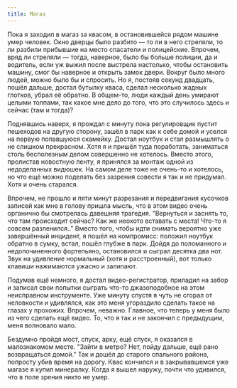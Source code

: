 ```yaml
---
title: Магаз
---
```


Пока я заходил в магаз за квасом, в остановившейся рядом машине умер
человек. Окно дверцы было разбито — то ли в него стреляли, то ли разбили
прибывшие на место спасатели и полицейские. Впрочем, вряд ли стреляли — тогда,
наверное, было бы больше полиции, да и водитель, если уж выжил после выстрела
настолько, чтобы остановить машину, смог бы наверное и открыть замок
двери. Вокруг было много людей, можно было бы и спросить. Но я, постояв секунд
двадцать, пошёл дальше, достал бутылку кваса, сделал несколько жадных глотков,
убрал её обратно. В общем-то, люди каждый день умирают целыми толпами, так какое
мне дело до того, что это случилось здесь и сейчас (там и тогда)?

Поднявшись наверх, я прождал с минуту пока регулировщик пустит пешеходов на
другую сторону, зашёл в парк как к себе домой и уселся на первую попавшуюся
скамейку. Достал ноутбук и стал размышлять о не слишком прекрасном. Хотя я и
пришёл туда поработать, заниматься столь бесполезным делом совершенно не
хотелось. Вместо этого, пролистав новостную ленту, я принялся за монтаж одной из
недоделанных видюшек. На самом деле тоже не очень-то и хотелось, но что ещё
можно поделать без зазрения совести я так и не придумал. Хотя и очень старался.

Впрочем, не прошло и пяти минут разрезания и передвигания кусочков записей как
мне в голову пришла мысль, что в этом видео очень органично бы смотрелась
давешняя трагедия. "Вернуться и заснять то, что там происходит сейчас? Как же
неохото вставать с места! Что-то я совсем разленился.." Вместо того, чтобы идти
снимать вероятно уже завершённый инцидент, я пошёл на компромисс: положил
ноутбук обратно в сумку, встал, пошёл глубже в парк. Дойдя до поломанного и
недопочиненного фортепьяно, остановился и сыграл десятка два нот. Звук на
удивление нормальный (хотя и расстроенный), вот только клавиши нажимаются ужасно
и залипают.

Подумав ещё немного, я достал видео-регистратор, приладил на забор и записал
свои попытки сыграть что-то джазоподобное на этом неисправном инструменте. Уже
минуту спустя я чуть не сгорал от неловкости и удивлялся, как это меня
угораздило сделать такое на глазах у прохожих. Впрочем, неважно. Главное, что
теперь у меня было из чего сделать ещё видео. То, что я так и не закончил с
предыдущим, меня волновало мало.

Бездумно пройдя мост, спуск, арку, ещё спуск, я оказался в малознакомом
месте. "Зайти в метро? Нет, пойду дальше, ещё рано возвращаться домой." Так и
дошёл до старого спального района, попросту убив время на дорогу. Квас кончился
и в закрывавшемся уже магазе я купил минералку. Когда я вышел наружу, почти что
удивился, что в поле зрения никто не умер.
